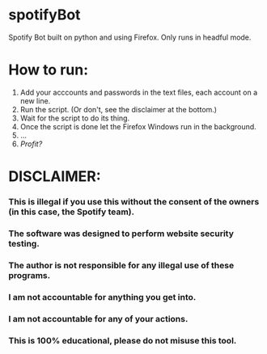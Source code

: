 # spotifyBot

Spotify Bot built on python and using Firefox. Only runs in headful mode.

# How to run:

1. Add your acccounts and passwords in the text files, each account on a new line.
2. Run the script. (Or don't, see the disclaimer at the bottom.)
3. Wait for the script to do its thing.
4. Once the script is done let the Firefox Windows run in the background.
5. ...
6. *Profit?*

# DISCLAIMER:

### This is illegal if you use this without the consent of the owners (in this case, the Spotify team).
### The software was designed to perform website security testing.
### The author is not responsible for any illegal use of these programs.
### I am not accountable for anything you get into.
### I am not accountable for any of your actions.
### This is 100% educational, please do not misuse this tool.
